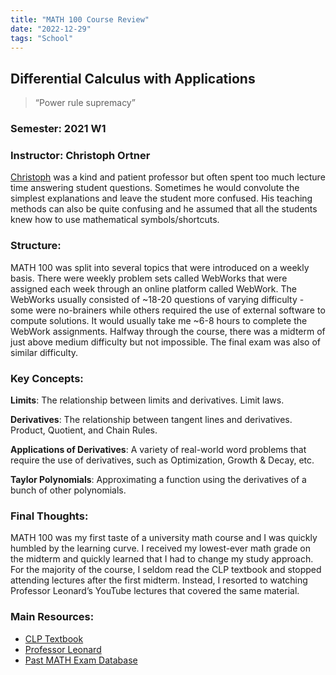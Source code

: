 ```yaml
---
title: "MATH 100 Course Review"
date: "2022-12-29"
tags: "School"
---
```


## Differential Calculus with Applications

> “Power rule supremacy”

### Semester: 2021 W1

### Instructor: Christoph Ortner

[Christoph](https://www.ratemyprofessors.com/professor?tid=2717903) was a kind and patient professor but often spent too much lecture time answering student questions. Sometimes he would convolute the simplest explanations and leave the student more confused. His teaching methods can also be quite confusing and he assumed that all the students knew how to use mathematical symbols/shortcuts. 

### Structure:

MATH 100 was split into several topics that were introduced on a weekly basis. There were weekly problem sets called WebWorks that were assigned each week through an online platform called WebWork. The WebWorks usually consisted of ~18-20 questions of varying difficulty - some were no-brainers while others required the use of external software to compute solutions. It would usually take me ~6-8 hours to complete the WebWork assignments. Halfway through the course, there was a midterm of just above medium difficulty but not impossible. The final exam was also of similar difficulty. 

### Key Concepts:

**Limits**: The relationship between limits and derivatives. Limit laws.

**Derivatives**: The relationship between tangent lines and derivatives. Product, Quotient, and Chain Rules. 

**Applications of Derivatives**: A variety of real-world word problems that require the use of derivatives, such as Optimization, Growth & Decay, etc. 

**Taylor Polynomials**: Approximating a function using the derivatives of a bunch of other polynomials. 

### Final Thoughts:

MATH 100 was my first taste of a university math course and I was quickly humbled by the learning curve. I received my lowest-ever math grade on the midterm and quickly learned that I had to change my study approach. For the majority of the course, I seldom read the CLP textbook and stopped attending lectures after the first midterm. Instead, I resorted to watching Professor Leonard’s YouTube lectures that covered the same material. 

### Main Resources:

- [CLP Textbook](https://personal.math.ubc.ca/~CLP/CLP1/)
- [Professor Leonard](https://www.youtube.com/watch?v=fYyARMqiaag&list=PLF797E961509B4EB5)
- [Past MATH Exam Database](https://secure.math.ubc.ca/Ugrad/pastExams/)